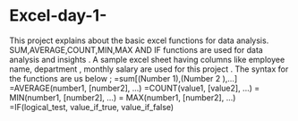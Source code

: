 # Excel-day-1-
This project explains about the basic excel functions for data analysis.
SUM,AVERAGE,COUNT,MIN,MAX AND IF functions are used for data analysis and insights .
A sample excel sheet having columns like employee name, department , monthly salary are used for this project .
The syntax for the functions are us below ;
=sum[(Number 1),(Number 2 ),…]
=AVERAGE(number1, [number2], ...) 
=COUNT(value1, [value2], ...)
= MIN(number1, [number2], ...)
= MAX(number1, [number2], ...)
=IF(logical_test, value_if_true, value_if_false)
